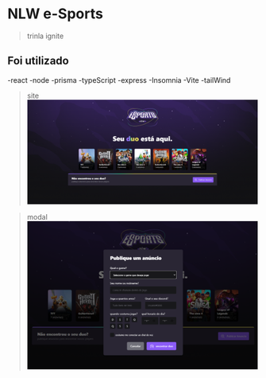 # NLW e-Sports

> trinla ignite

## Foi utilizado

-react
-node
-prisma
-typeScript
-express
-Insomnia
-Vite
-tailWind

> site
> ![preview.](./web/public/preview..png)

> modal
> ![preview.](./web/public/preview2.png)
